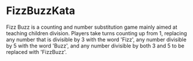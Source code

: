 # FizzBuzzKata

Fizz Buzz is a counting and number substitution game mainly aimed at teaching children division. 
Players take turns counting up from 1, replacing any number that is divisible by 3 with the word 'Fizz', any number divisible by 5 with the word 'Buzz', and any number divisible by both 3 and 5 to be replaced with 'FizzBuzz'.
